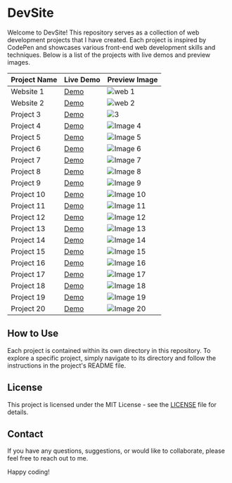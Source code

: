 # DevSite

Welcome to DevSite! This repository serves as a collection of web development projects that I have created. Each project is inspired by CodePen and showcases various front-end web development skills and techniques. Below is a list of the projects with live demos and preview images.

| Project Name        | Live Demo          | Preview Image |
|---------------------|--------------------|---------------|
| Website 1           | [Demo](#)          | ![web 1](https://github.com/abdul-1432/DevSite/assets/124916666/35e3943a-7940-4841-8f5a-7d3c8c013851)|
| Website 2           | [Demo](#)          | ![web 2](https://github.com/abdul-1432/DevSite/assets/124916666/0e5710a5-5646-4bd0-a652-da572c54efcd)|
| Project 3           | [Demo](#)          | ![3](https://github.com/abdul-1432/DevSite/assets/124916666/b839f169-8274-473f-aac5-fe1c0f1905a4)|
| Project 4           | [Demo](#)          | ![Image 4](link-to-image4.png) |
| Project 5           | [Demo](#)          | ![Image 5](link-to-image5.png) |
| Project 6           | [Demo](#)          | ![Image 6](link-to-image6.png) |
| Project 7           | [Demo](#)          | ![Image 7](link-to-image7.png) |
| Project 8           | [Demo](#)          | ![Image 8](link-to-image8.png) |
| Project 9           | [Demo](#)          | ![Image 9](link-to-image9.png) |
| Project 10          | [Demo](#)          | ![Image 10](link-to-image10.png) |
| Project 11          | [Demo](#)          | ![Image 11](link-to-image11.png) |
| Project 12          | [Demo](#)          | ![Image 12](link-to-image12.png) |
| Project 13          | [Demo](#)          | ![Image 13](link-to-image13.png) |
| Project 14          | [Demo](#)          | ![Image 14](link-to-image14.png) |
| Project 15          | [Demo](#)          | ![Image 15](link-to-image15.png) |
| Project 16          | [Demo](#)          | ![Image 16](link-to-image16.png) |
| Project 17          | [Demo](#)          | ![Image 17](link-to-image17.png) |
| Project 18          | [Demo](#)          | ![Image 18](link-to-image18.png) |
| Project 19          | [Demo](#)          | ![Image 19](link-to-image19.png) |
| Project 20          | [Demo](#)          | ![Image 20](link-to-image20.png) |

## How to Use

Each project is contained within its own directory in this repository. To explore a specific project, simply navigate to its directory and follow the instructions in the project's README file.

## License

This project is licensed under the MIT License - see the [LICENSE](LICENSE) file for details.

## Contact

If you have any questions, suggestions, or would like to collaborate, please feel free to reach out to me.

Happy coding!
